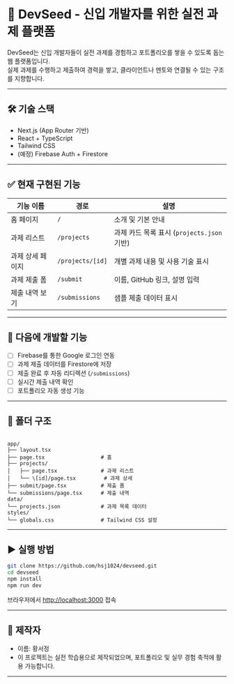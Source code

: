 
# 🌱 DevSeed - 신입 개발자를 위한 실전 과제 플랫폼

DevSeed는 신입 개발자들이 실전 과제를 경험하고 포트폴리오를 쌓을 수 있도록 돕는 웹 플랫폼입니다.  
실제 과제를 수행하고 제출하여 경력을 쌓고, 클라이언트나 멘토와 연결될 수 있는 구조를 지향합니다.

---

## 🛠 기술 스택

- Next.js (App Router 기반)
- React + TypeScript
- Tailwind CSS
- (예정) Firebase Auth + Firestore

---

## ✅ 현재 구현된 기능

| 기능 이름       | 경로                    | 설명                                  |
|----------------|-------------------------|---------------------------------------|
| 홈 페이지       | `/`                     | 소개 및 기본 안내                     |
| 과제 리스트     | `/projects`             | 과제 카드 목록 표시 (`projects.json` 기반) |
| 과제 상세 페이지 | `/projects/[id]`        | 개별 과제 내용 및 사용 기술 표시      |
| 과제 제출 폼    | `/submit`               | 이름, GitHub 링크, 설명 입력          |
| 제출 내역 보기  | `/submissions`          | 샘플 제출 데이터 표시                 |

---

## 🔮 다음에 개발할 기능

- [ ] Firebase를 통한 Google 로그인 연동
- [ ] 과제 제출 데이터를 Firestore에 저장
- [ ] 제출 완료 후 자동 리디렉션 (`/submissions`)
- [ ] 실시간 제출 내역 확인
- [ ] 포트폴리오 자동 생성 기능

---

## 📂 폴더 구조

```

app/
├── layout.tsx
├── page.tsx                  # 홈
├── projects/
│   ├── page.tsx              # 과제 리스트
│   └── \[id]/page.tsx         # 과제 상세
├── submit/page.tsx           # 제출 폼
└── submissions/page.tsx      # 제출 내역
data/
└── projects.json             # 과제 목록 데이터
styles/
└── globals.css               # Tailwind CSS 설정

````

---

## ▶ 실행 방법

```bash
git clone https://github.com/hsj1024/devseed.git
cd devseed
npm install
npm run dev
````

브라우저에서 [http://localhost:3000](http://localhost:3000) 접속

---

## 👤 제작자

* 이름: 황서정
* 이 프로젝트는 실전 학습용으로 제작되었으며, 포트폴리오 및 실무 경험 축적에 활용 가능합니다.

---
